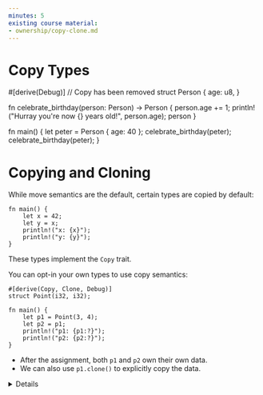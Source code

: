 ```yaml
---
minutes: 5
existing course material:
- ownership/copy-clone.md
---
```


<!-- NOTES:
Present Copy as added functionality on top of the default move semantics: with Copy, the old value does not become invalid; Can derive Copy for a type if it implements Clone
-->
# Copy Types


#[derive(Debug)] // Copy has been removed
struct Person {
  age: u8,
}

fn celebrate_birthday(person: Person) -> Person {
  person.age += 1;
  println!("Hurray you're now {} years old!", person.age);
  person
}

fn main() {
  let peter = Person { age: 40 };
  celebrate_birthday(peter);
  celebrate_birthday(peter);
}
# Copying and Cloning

While move semantics are the default, certain types are copied by default:

<!-- mdbook-xgettext: skip -->
```rust,editable
fn main() {
    let x = 42;
    let y = x;
    println!("x: {x}");
    println!("y: {y}");
}
```

These types implement the `Copy` trait.

You can opt-in your own types to use copy semantics:

<!-- mdbook-xgettext: skip -->
```rust,editable
#[derive(Copy, Clone, Debug)]
struct Point(i32, i32);

fn main() {
    let p1 = Point(3, 4);
    let p2 = p1;
    println!("p1: {p1:?}");
    println!("p2: {p2:?}");
}
```

* After the assignment, both `p1` and `p2` own their own data.
* We can also use `p1.clone()` to explicitly copy the data.

<details>

Copying and cloning are not the same thing:

* Copying refers to bitwise copies of memory regions and does not work on arbitrary objects.
* Copying does not allow for custom logic (unlike copy constructors in C++).
* Cloning is a more general operation and also allows for custom behavior by implementing the `Clone` trait.
* Copying does not work on types that implement the `Drop` trait.

In the above example, try the following:

* Add a `String` field to `struct Point`. It will not compile because `String` is not a `Copy` type.
* Remove `Copy` from the `derive` attribute. The compiler error is now in the `println!` for  `p1`.
* Show that it works if you clone `p1` instead.

If students ask about `derive`, it is sufficient to say that this is a way to generate code in Rust
at compile time. In this case the default implementations of `Copy` and `Clone` traits are generated.

</details>

